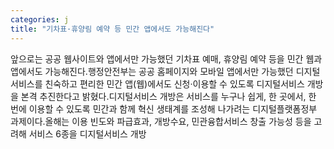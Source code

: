 ```yaml
---
categories: j
title: "기차표·휴양림 예약 등 민간 앱에서도 가능해진다"
---
```

앞으로는 공공 웹사이트와 앱에서만 가능했던 기차표 예매, 휴양림 예약 등을 민간 웹과 앱에서도 가능해진다.행정안전부는 공공 홈페이지와 모바일 앱에서만 가능했던 디지털서비스를 친숙하고 편리한 민간 앱(웹)에서도 신청·이용할 수 있도록 디지털서비스 개방을 본격 추진한다고 밝혔다.디지털서비스 개방은 서비스를 누구나 쉽게, 한 곳에서, 한 번에 이용할 수 있도록 민간과 함께 혁신 생태계를 조성해 나가려는 디지털플랫폼정부 과제이다.올해는 이용 빈도와 파급효과, 개방수요, 민관융합서비스 창출 가능성 등을 고려해 서비스 6종을 디지털서비스 개방